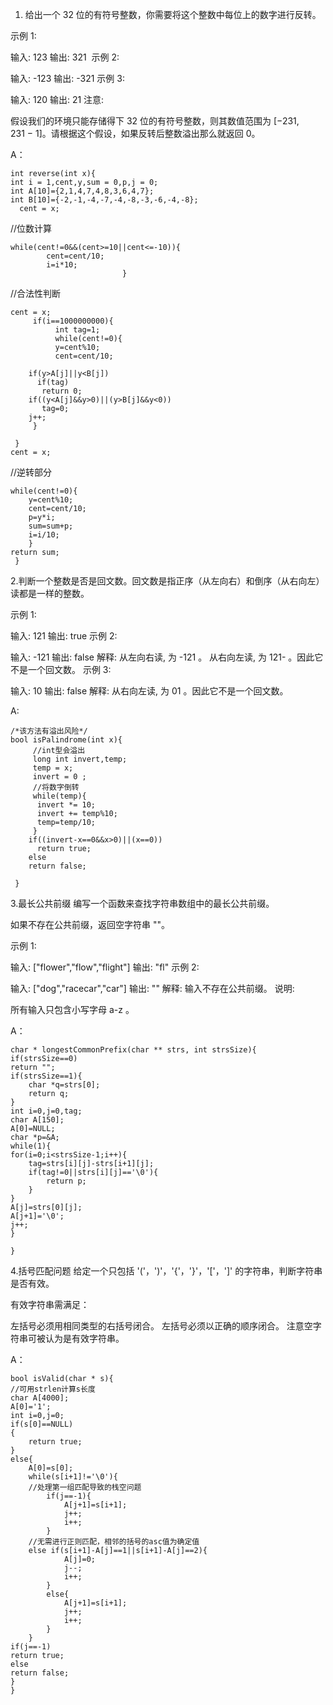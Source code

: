 1. 给出一个 32 位的有符号整数，你需要将这个整数中每位上的数字进行反转。

示例 1:

输入: 123
输出: 321
 示例 2:

输入: -123
输出: -321
示例 3:

输入: 120
输出: 21
注意:

假设我们的环境只能存储得下 32 位的有符号整数，则其数值范围为 [−231,  231 − 1]。请根据这个假设，如果反转后整数溢出那么就返回 0。

A：

    int reverse(int x){
    int i = 1,cent,y,sum = 0,p,j = 0;
    int A[10]={2,1,4,7,4,8,3,6,4,7};
    int B[10]={-2,-1,-4,-7,-4,-8,-3,-6,-4,-8};
      cent = x;
  //位数计算   
    
    while(cent!=0&&(cent>=10||cent<=-10)){
            cent=cent/10;
            i=i*10;
                             }
  //合法性判断
          
    cent = x;
         if(i==1000000000){
              int tag=1;
              while(cent!=0){
              y=cent%10;
              cent=cent/10;
      
        if(y>A[j]||y<B[j])
          if(tag)
           return 0;
        if((y<A[j]&&y>0)||(y>B[j]&&y<0))
           tag=0;
        j++;
         }
         
     }    
    cent = x;
 //逆转部分
 
    while(cent!=0){
        y=cent%10;
        cent=cent/10;
        p=y*i;
        sum=sum+p;
        i=i/10;
        }
    return sum;
     }

2.判断一个整数是否是回文数。回文数是指正序（从左向右）和倒序（从右向左）读都是一样的整数。

示例 1:

输入: 121
输出: true
示例 2:

输入: -121
输出: false
解释: 从左向右读, 为 -121 。 从右向左读, 为 121- 。因此它不是一个回文数。
示例 3:

输入: 10
输出: false
解释: 从右向左读, 为 01 。因此它不是一个回文数。

A:

    /*该方法有溢出风险*/
    bool isPalindrome(int x){
         //int型会溢出
         long int invert,temp;
         temp = x;
         invert = 0 ;
         //将数字倒转
         while(temp){
          invert *= 10;
          invert += temp%10;
          temp=temp/10;
         }
        if((invert-x==0&&x>0)||(x==0))
          return true;
        else 
        return false;

     }
     
3.最长公共前缀
编写一个函数来查找字符串数组中的最长公共前缀。

如果不存在公共前缀，返回空字符串 ""。

示例 1:

输入: ["flower","flow","flight"]
输出: "fl"
示例 2:

输入: ["dog","racecar","car"]
输出: ""
解释: 输入不存在公共前缀。
说明:

所有输入只包含小写字母 a-z 。

A：

    char * longestCommonPrefix(char ** strs, int strsSize){
    if(strsSize==0)
    return "";
    if(strsSize==1){
        char *q=strs[0];
        return q;
    }
    int i=0,j=0,tag;
    char A[150];
    A[0]=NULL;
    char *p=&A;
    while(1){
    for(i=0;i<strsSize-1;i++){
        tag=strs[i][j]-strs[i+1][j];
        if(tag!=0||strs[i][j]=='\0'){
            return p;
        } 
    }
    A[j]=strs[0][j];
    A[j+1]='\0';
    j++;
    }

    }
4.括号匹配问题
给定一个只包括 '('，')'，'{'，'}'，'['，']' 的字符串，判断字符串是否有效。

有效字符串需满足：

左括号必须用相同类型的右括号闭合。
左括号必须以正确的顺序闭合。
注意空字符串可被认为是有效字符串。

A：

    bool isValid(char * s){
    //可用strlen计算s长度
    char A[4000];
    A[0]='1';
    int i=0,j=0;
    if(s[0]==NULL)
    {
        return true;
    }
    else{
        A[0]=s[0]; 
        while(s[i+1]!='\0'){
        //处理第一组匹配导致的栈空问题
            if(j==-1){
                A[j+1]=s[i+1];
                j++;
                i++;
            }
        //无需进行正则匹配，相邻的括号的asc值为确定值
        else if(s[i+1]-A[j]==1||s[i+1]-A[j]==2){
                A[j]=0;
                j--;
                i++;
            }
            else{  
                A[j+1]=s[i+1];
                j++;
                i++;
            }
        }
    if(j==-1)
    return true;
    else
    return false;
    }
    }
